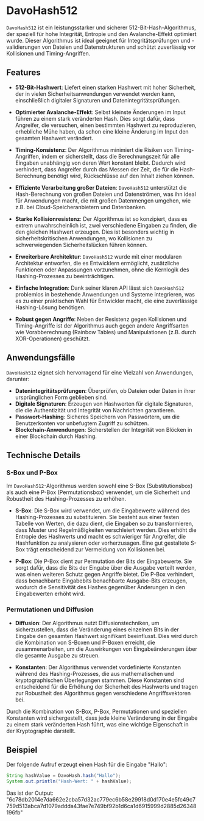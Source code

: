 # DavoHash512

`DavoHash512` ist ein leistungsstarker und sicherer 512-Bit-Hash-Algorithmus, der speziell für hohe Integrität, Entropie und den Avalanche-Effekt optimiert wurde. Dieser Algorithmus ist ideal geeignet für Integritätsprüfungen und -validierungen von Dateien und Datenstrukturen und schützt zuverlässig vor Kollisionen und Timing-Angriffen.

## Features

- **512-Bit-Hashwert**: Liefert einen starken Hashwert mit hoher Sicherheit, der in vielen Sicherheitsanwendungen verwendet werden kann, einschließlich digitaler Signaturen und Datenintegritätsprüfungen.

- **Optimierter Avalanche-Effekt**: Selbst kleinste Änderungen im Input führen zu einem stark veränderten Hash. Dies sorgt dafür, dass Angreifer, die versuchen, einen bestimmten Hashwert zu reproduzieren, erhebliche Mühe haben, da schon eine kleine Änderung im Input den gesamten Hashwert verändert.

- **Timing-Konsistenz**: Der Algorithmus minimiert die Risiken von Timing-Angriffen, indem er sicherstellt, dass die Berechnungszeit für alle Eingaben unabhängig von deren Wert konstant bleibt. Dadurch wird verhindert, dass Angreifer durch das Messen der Zeit, die für die Hash-Berechnung benötigt wird, Rückschlüsse auf den Inhalt ziehen können.

- **Effiziente Verarbeitung großer Dateien**: `DavoHash512` unterstützt die Hash-Berechnung von großen Dateien und Datenströmen, was ihn ideal für Anwendungen macht, die mit großen Datenmengen umgehen, wie z.B. bei Cloud-Speicheranbietern und Datenbanken.

- **Starke Kollisionresistenz**: Der Algorithmus ist so konzipiert, dass es extrem unwahrscheinlich ist, zwei verschiedene Eingaben zu finden, die den gleichen Hashwert erzeugen. Dies ist besonders wichtig in sicherheitskritischen Anwendungen, wo Kollisionen zu schwerwiegenden Sicherheitslücken führen können.

- **Erweiterbare Architektur**: `DavoHash512` wurde mit einer modularen Architektur entworfen, die es Entwicklern ermöglicht, zusätzliche Funktionen oder Anpassungen vorzunehmen, ohne die Kernlogik des Hashing-Prozesses zu beeinträchtigen.

- **Einfache Integration**: Dank seiner klaren API lässt sich `DavoHash512` problemlos in bestehende Anwendungen und Systeme integrieren, was es zu einer praktischen Wahl für Entwickler macht, die eine zuverlässige Hashing-Lösung benötigen.

- **Robust gegen Angriffe**: Neben der Resistenz gegen Kollisionen und Timing-Angriffe ist der Algorithmus auch gegen andere Angriffsarten wie Vorabberechnung (Rainbow Tables) und Manipulationen (z.B. durch XOR-Operationen) geschützt.

## Anwendungsfälle

`DavoHash512` eignet sich hervorragend für eine Vielzahl von Anwendungen, darunter:

- **Datenintegritätsprüfungen**: Überprüfen, ob Dateien oder Daten in ihrer ursprünglichen Form geblieben sind.
- **Digitale Signaturen**: Erzeugen von Hashwerten für digitale Signaturen, die die Authentizität und Integrität von Nachrichten garantieren.
- **Passwort-Hashing**: Sicheres Speichern von Passwörtern, um die Benutzerkonten vor unbefugtem Zugriff zu schützen.
- **Blockchain-Anwendungen**: Sicherstellen der Integrität von Blöcken in einer Blockchain durch Hashing.

## Technische Details

### S-Box und P-Box

Im `DavoHash512`-Algorithmus werden sowohl eine S-Box (Substitutionsbox) als auch eine P-Box (Permutationsbox) verwendet, um die Sicherheit und Robustheit des Hashing-Prozesses zu erhöhen.

- **S-Box**: Die S-Box wird verwendet, um die Eingabewerte während des Hashing-Prozesses zu substituieren. Sie besteht aus einer festen Tabelle von Werten, die dazu dient, die Eingaben so zu transformieren, dass Muster und Regelmäßigkeiten verschleiert werden. Dies erhöht die Entropie des Hashwerts und macht es schwieriger für Angreifer, die Hashfunktion zu analysieren oder vorherzusagen. Eine gut gestaltete S-Box trägt entscheidend zur Vermeidung von Kollisionen bei.

- **P-Box**: Die P-Box dient zur Permutation der Bits der Eingabewerte. Sie sorgt dafür, dass die Bits der Eingabe über die Ausgabe verteilt werden, was einen weiteren Schutz gegen Angriffe bietet. Die P-Box verhindert, dass benachbarte Eingabebits benachbarte Ausgabe-Bits erzeugen, wodurch die Sensitivität des Hashes gegenüber Änderungen in den Eingabewerten erhöht wird.

### Permutationen und Diffusion

- **Diffusion**: Der Algorithmus nutzt Diffusionstechniken, um sicherzustellen, dass die Veränderung eines einzelnen Bits in der Eingabe den gesamten Hashwert signifikant beeinflusst. Dies wird durch die Kombination von S-Boxen und P-Boxen erreicht, die zusammenarbeiten, um die Auswirkungen von Eingabeänderungen über die gesamte Ausgabe zu streuen.

- **Konstanten**: Der Algorithmus verwendet vordefinierte Konstanten während des Hashing-Prozesses, die aus mathematischen und kryptographischen Überlegungen stammen. Diese Konstanten sind entscheidend für die Erhöhung der Sicherheit des Hashwerts und tragen zur Robustheit des Algorithmus gegen verschiedene Angriffsvektoren bei.

Durch die Kombination von S-Box, P-Box, Permutationen und speziellen Konstanten wird sichergestellt, dass jede kleine Veränderung in der Eingabe zu einem stark veränderten Hash führt, was eine wichtige Eigenschaft in der Kryptographie darstellt.


## Beispiel

Der folgende Aufruf erzeugt einen Hash für die Eingabe "Hallo":

```java
String hashValue = DavoHash.hash("Hallo");
System.out.println("Hash-Wert: " + hashValue);
```

Das ist der Output: "6c78db2014e7da662e2cba57d32ac779ec6b58e29918d0d170e4e5fc49c7759d513abca7d1079addda43fae7e749bf92b1d6ca1d6915999d2885d26348196fb"
